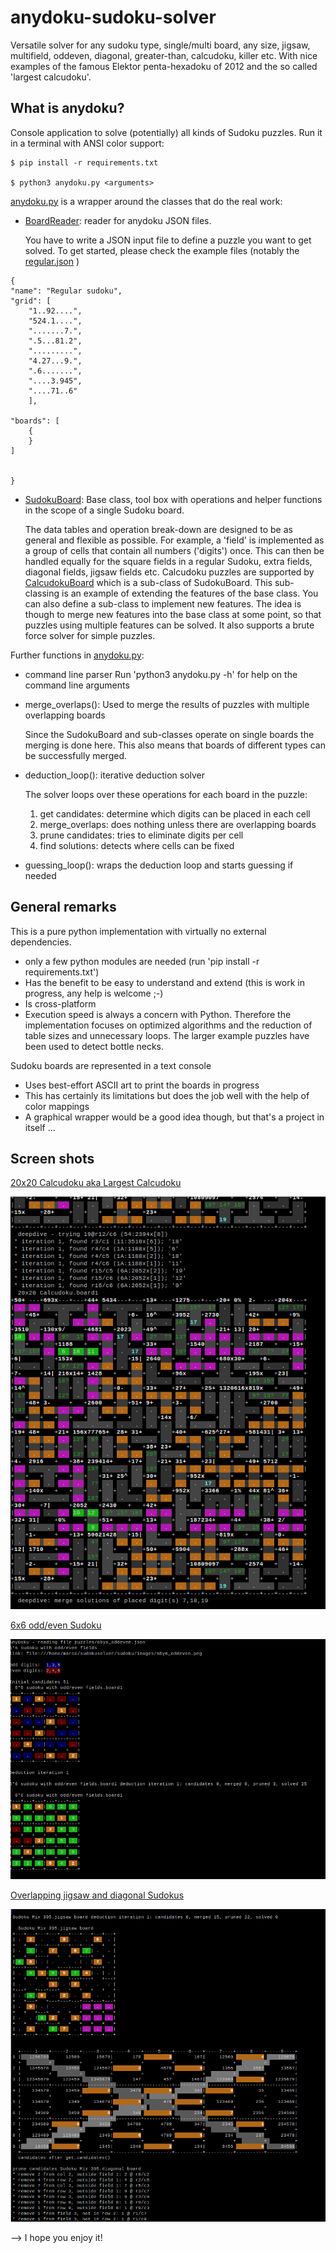 # anydoku-sudoku-solver
Versatile solver for any sudoku type, single/multi board, any size, jigsaw, multifield, oddeven, diagonal, greater-than, calcudoku, killer etc.
With nice examples of the famous Elektor penta-hexadoku of 2012 and the so called 'largest calcudoku'.

What is anydoku?
----------------

Console application to solve (potentially) all kinds of Sudoku puzzles. 
Run it in a terminal with ANSI color support: 

````
$ pip install -r requirements.txt

$ python3 anydoku.py <arguments> 
````

[anydoku.py](anydoku.py) is a wrapper around the classes that do the real work:

* [BoardReader](Sudoku/BoardReader.py): 
   reader for anydoku JSON files. 
   
   You have to write a JSON input file to define a puzzle you want to get solved. 
    To get started, please check the example files (notably the [regular.json](puzzles/regular.json) ) 

````
{
"name": "Regular sudoku",
"grid": [
	"1..92....", 
	"524.1....",
	".......7.",
	".5...81.2",
	".........",
	"4.27...9.",
	".6.......",
	"....3.945",
	"....71..6"
	],

"boards": [ 
	{
	}
] 


}
````

* [SudokuBoard](Sudoku/SudokuBoard.py): 
   Base class, tool box with operations and helper functions in the scope of a single Sudoku board. 
   
   The data tables and operation break-down are designed to be as general and flexible as possible.
    For example, a 'field' is implemented as a group of cells that contain all numbers ('digits') once.
    This can then be handled equally for the square fields in a regular Sudoku, extra fields, diagonal fields, jigsaw fields etc.
    Calcudoku puzzles are supported by [CalcudokuBoard](Sudoku/CalcudokuBoard.py) which is a sub-class of SudokuBoard. This sub-classing is an example
    of extending the features of the base class. You can also define a sub-class to implement new features. The idea is though 
    to merge new features into the base class at some point, so that puzzles using multiple features can be solved. 
    It also supports a brute force solver for simple puzzles.

Further functions in [anydoku.py](anydoku.py):

* command line parser
    Run 'python3 anydoku.py -h' for help on the command line arguments

* merge_overlaps(): 
    Used to merge the results of puzzles with multiple overlapping boards
    
    Since the SudokuBoard and sub-classes operate on single boards the merging is done here. This also means that boards of 
    different types can be successfully merged. 
    
* deduction_loop(): 
    iterative deduction solver
    
    The solver loops over these operations for each board in the puzzle:
    1. get candidates:    determine which digits can be placed in each cell
    2. merge_overlaps:    does nothing unless there are overlapping boards 
    3. prune candidates:  tries to eliminate digits per cell
    4. find solutions:    detects where cells can be fixed 
    
* guessing_loop(): wraps the deduction loop and starts guessing if needed

General remarks
---------------

This is a pure python implementation with virtually no external dependencies.
* only a few python modules are needed (run 'pip install -r requirements.txt') 
* Has the benefit to be easy to understand and extend (this is work in progress, any help is welcome ;-)
* Is cross-platform
* Execution speed is always a concern with Python. Therefore the implementation focuses on optimized algorithms and the 
  reduction of table sizes and unnecessary loops. The larger example puzzles have been used to detect bottle necks.

Sudoku boards are represented in a text console
* Uses best-effort ASCII art to print the boards in progress
* This has certainly its limitations but does the job well with the help of color mappings
* A graphical wrapper would be a good idea though, but that's a project in itself ...  

Screen shots
------------

[20x20 Calcudoku aka Largest Calcudoku](images/screenshot1.png)
<p><img src="images/screenshot1.png"></p>

[6x6 odd/even Sudoku](images/screenshot2.png)
<p><img src="images/screenshot2.png"></p>

[Overlapping jigsaw and diagonal Sudokus](images/screenshot3.png)
<p><img src="images/screenshot3.png"></p>



--> I hope you enjoy it!
